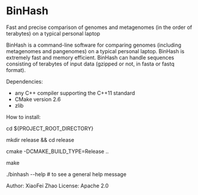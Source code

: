 # BinHash
Fast and precise comparison of genomes and metagenomes (in the order of terabytes) on a typical personal laptop

BinHash is a command-line software for comparing genomes (including metagenomes and pangenomes) on a typical personal laptop. 
BinHash is extremely fast and memory efficient.
BinHash can handle sequences consisting of terabytes of input data (gzipped or not, in fasta or fastq format). 
 
Dependencies:
 - any C++ compiler supporting the C++11 standard
 - CMake version 2.6
 - zlib 
 
How to install:

cd ${PROJECT_ROOT_DIRECTORY}

mkdir release && cd release

cmake -DCMAKE_BUILD_TYPE=Release ..

make

./binhash --help # to see a general help message


Author: XiaoFei Zhao
License: Apache 2.0
